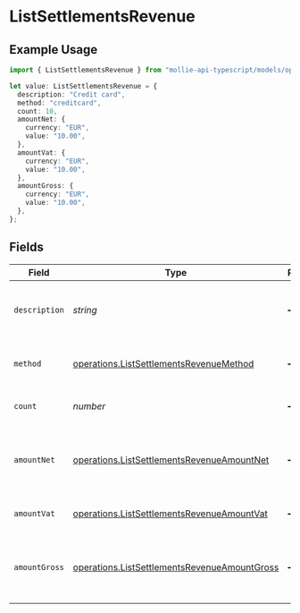 # ListSettlementsRevenue

## Example Usage

```typescript
import { ListSettlementsRevenue } from "mollie-api-typescript/models/operations";

let value: ListSettlementsRevenue = {
  description: "Credit card",
  method: "creditcard",
  count: 10,
  amountNet: {
    currency: "EUR",
    value: "10.00",
  },
  amountVat: {
    currency: "EUR",
    value: "10.00",
  },
  amountGross: {
    currency: "EUR",
    value: "10.00",
  },
};
```

## Fields

| Field                                                                                                        | Type                                                                                                         | Required                                                                                                     | Description                                                                                                  | Example                                                                                                      |
| ------------------------------------------------------------------------------------------------------------ | ------------------------------------------------------------------------------------------------------------ | ------------------------------------------------------------------------------------------------------------ | ------------------------------------------------------------------------------------------------------------ | ------------------------------------------------------------------------------------------------------------ |
| `description`                                                                                                | *string*                                                                                                     | :heavy_minus_sign:                                                                                           | A description of the revenue subtotal                                                                        | Credit card                                                                                                  |
| `method`                                                                                                     | [operations.ListSettlementsRevenueMethod](../../models/operations/listsettlementsrevenuemethod.md)           | :heavy_minus_sign:                                                                                           | The payment method, if applicable                                                                            | creditcard                                                                                                   |
| `count`                                                                                                      | *number*                                                                                                     | :heavy_minus_sign:                                                                                           | The number of payments                                                                                       | 10                                                                                                           |
| `amountNet`                                                                                                  | [operations.ListSettlementsRevenueAmountNet](../../models/operations/listsettlementsrevenueamountnet.md)     | :heavy_minus_sign:                                                                                           | The net total of received funds, i.e. excluding VAT                                                          |                                                                                                              |
| `amountVat`                                                                                                  | [operations.ListSettlementsRevenueAmountVat](../../models/operations/listsettlementsrevenueamountvat.md)     | :heavy_minus_sign:                                                                                           | The applicable VAT                                                                                           |                                                                                                              |
| `amountGross`                                                                                                | [operations.ListSettlementsRevenueAmountGross](../../models/operations/listsettlementsrevenueamountgross.md) | :heavy_minus_sign:                                                                                           | The gross total of received funds, i.e. including VAT                                                        |                                                                                                              |